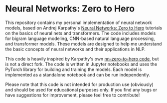# Neural Networks: Zero to Hero

This repository contains my personal implementation of neural network models, based on Andrej Karpathy's [Neural Networks: Zero to Hero](https://www.youtube.com/playlist?list=PLAqhIrjkxbuWI23v9cThsA9GvCAUhRvKZ) tutorials on the basics of neural nets and transformers. The code includes models for bigram language modeling, CNN-based natural language processing, and transformer models. These models are designed to help me understand the basic concepts of neural networks and their applications in NLP.

This code is heavily inspired by Karpathy's own [nn-zero-to-hero code](https://github.com/karpathy/nn-zero-to-hero), but is not a direct fork. The code is written in Jupyter notebooks and uses the PyTorch library for building and training the models. Each model is implemented as a standalone notebook and can be run independently.

Please note that this code is not intended for production use (obviously) and should be used for educational purposes only. If you find any bugs or have suggestions for improvement, please feel free to contribute! 
